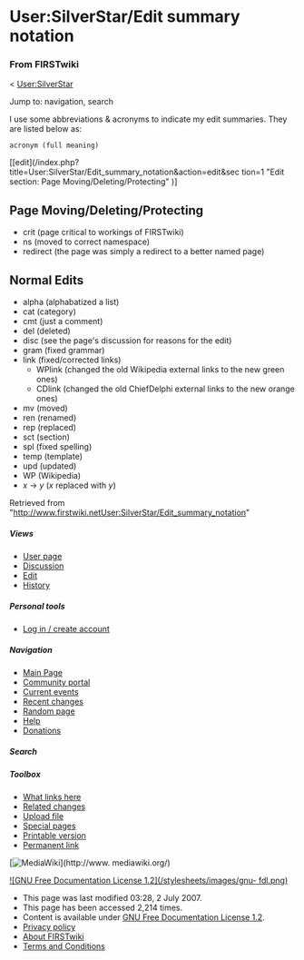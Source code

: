 
# User:SilverStar/Edit summary notation

### From FIRSTwiki

&lt; [User:SilverStar](User:SilverStar "User:SilverStar" )

Jump to: navigation, search

I use some abbreviations &amp; acronyms to indicate my edit summaries. They
are listed below as:

    
    
    acronym (full meaning)
    

[[edit](/index.php?title=User:SilverStar/Edit_summary_notation&action=edit&sec
tion=1 "Edit section: Page Moving/Deleting/Protecting" )]

##  Page Moving/Deleting/Protecting

  * crit (page critical to workings of FIRSTwiki) 
  * ns (moved to correct namespace) 
  * redirect (the page was simply a redirect to a better named page) 


##  Normal Edits

  * alpha (alphabatized a list) 
  * cat (category) 
  * cmt (just a comment) 
  * del (deleted) 
  * disc (see the page's discussion for reasons for the edit) 
  * gram (fixed grammar) 
  * link (fixed/corrected links) 
    * WPlink (changed the old Wikipedia external links to the new green ones) 
    * CDlink (changed the old ChiefDelphi external links to the new orange ones) 
  * mv (moved) 
  * ren (renamed) 
  * rep (replaced) 
  * sct (section) 
  * spl (fixed spelling) 
  * temp (template) 
  * upd (updated) 
  * WP (Wikipedia) 
  * _x_ -> _y_ (_x_ replaced with _y_) 

Retrieved from
"<http://www.firstwiki.netUser:SilverStar/Edit_summary_notation>"

##### Views

  * [User page](User:SilverStar/Edit_summary_notation)
  * [Discussion](User_talk:SilverStar/Edit_summary_notation)
  * [Edit](/index.php?title=User:SilverStar/Edit_summary_notation&action=edit)
  * [History](/index.php?title=User:SilverStar/Edit_summary_notation&action=history)

##### Personal tools

  * [Log in / create account](/index.php?title=Special:Userlogin&returnto=User:SilverStar/Edit_summary_notation)

[](Main_Page "Main Page" )

##### Navigation

  * [Main Page](Main_Page)
  * [Community portal](FIRSTwiki:Community_portal)
  * [Current events](Current_events)
  * [Recent changes](Special:Recentchanges)
  * [Random page](Special:Random)
  * [Help](FIRSTwiki:Help)
  * [Donations](FIRSTwiki:Site_support)

##### Search



##### Toolbox

  * [What links here](Special:Whatlinkshere/User:SilverStar/Edit_summary_notation)
  * [Related changes](Special:Recentchangeslinked/User:SilverStar/Edit_summary_notation)
  * [Upload file](Special:Upload)
  * [Special pages](Special:Specialpages)
  * [Printable version](/index.php?title=User:SilverStar/Edit_summary_notation&printable=yes)
  * [Permanent link](/index.php?title=User:SilverStar/Edit_summary_notation&oldid=61691)

[![MediaWiki](/skins/common/images/poweredby_mediawiki_88x31.png)](http://www.
mediawiki.org/)

[![GNU Free Documentation License 1.2](/stylesheets/images/gnu-
fdl.png)](http://www.gnu.org/copyleft/fdl.html)

  * This page was last modified 03:28, 2 July 2007.
  * This page has been accessed 2,214 times.
  * Content is available under [GNU Free Documentation License 1.2](http://www.gnu.org/copyleft/fdl.html "http://www.gnu.org/copyleft/fdl.html" ).
  * [Privacy policy](FIRSTwiki:Privacy_policy "FIRSTwiki:Privacy policy" )
  * [About FIRSTwiki](FIRSTwiki:About "FIRSTwiki:About" )
  * [Terms and Conditions](FIRSTwiki:Terms_and_conditions "FIRSTwiki:Terms and conditions" )

